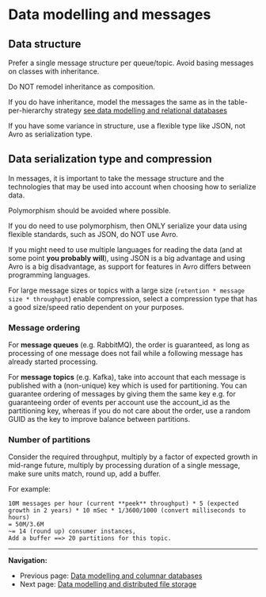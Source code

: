 # Data modelling and messages

## Data structure

Prefer a single message structure per queue/topic. Avoid basing messages on classes with inheritance.

Do NOT remodel inheritance as composition.

If you do have inheritance, model the messages the same as in the table-per-hierarchy strategy [see data modelling and relational databases](./data-modelling-relational-dbs.md)

If you have some variance in structure, use a flexible type like JSON, not Avro as serialization type.

## Data serialization type and compression

In messages, it is important to take the message structure and the technologies that may be used into account when choosing how to serialize data.

Polymorphism should be avoided where possible.

If you do need to use polymorphism, then ONLY serialize your data using flexible standards, such as JSON, do NOT use Avro.

If you might need to use multiple languages for reading the data (and at some point **you probably will**), using JSON is a big advantage and using Avro is a big disadvantage, as support for features in Avro differs between programming languages.

For large message sizes or topics with a large size (`retention * message size * throughput`) enable compression, select a compression type that has a good size/speed ratio dependent on your purposes.

### Message ordering

For **message queues** (e.g. RabbitMQ), the order is guaranteed, as long as processing of one message does not fail while a following message has already started processing.

For **message topics** (e.g. Kafka), take into account that each message is published with a (non-unique) key which is used for partitioning. You can guarantee ordering of messages by giving them the same key e.g. for guaranteeing order of events per account use the account_id as the partitioning key, whereas if you do not care about the order, use a random GUID as the key to improve balance between partitions.

### Number of partitions

Consider the required throughput, multiply by a factor of expected growth in mid-range future, multiply by processing duration of a single message, make sure units match, round up, add a buffer.

For example:

```text
10M messages per hour (current **peek** throughput) * 5 (expected growth in 2 years) * 10 mSec * 1/3600/1000 (convert milliseconds to hours)
= 50M/3.6M
~= 14 (round up) consumer instances,
Add a buffer ==> 20 partitions for this topic.
```

---

**Navigation:**

- Previous page: [Data modelling and columnar databases](./data-modelling-columnar-dbs.md)
- Next page: [Data modelling and distributed file storage](./data-modelling-distributed-file-storage.md)
